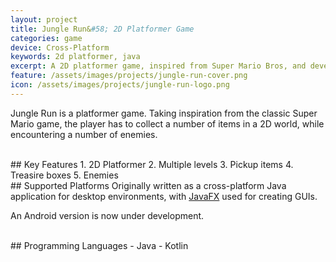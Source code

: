 ```yaml
---
layout: project
title: Jungle Run&#58; 2D Platformer Game
categories: game
device: Cross-Platform
keywords: 2d platformer, java
excerpt: A 2D platformer game, inspired from Super Mario Bros, and developed in Java programming language.
feature: /assets/images/projects/jungle-run-cover.png
icon: /assets/images/projects/jungle-run-logo.png
---
```


Jungle Run is a platformer game. Taking inspiration from the classic Super Mario game, the player has to collect a number of items in a 2D world, while encountering a number of enemies.

<br>
## Key Features
1. 2D Platformer
2. Multiple levels
3. Pickup items
4. Treasire boxes
5. Enemies

<br>
## Supported Platforms
Originally written as a cross-platform Java application for desktop environments, with <a href="https://openjfx.io/" rel="noopener" target="_blank">JavaFX</a> used for creating GUIs.

An Android version is now under development.

<br>
## Programming Languages
- Java
- Kotlin
